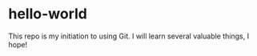 # hello-world
This repo is my initiation to using Git. I will learn several valuable things, I hope!
